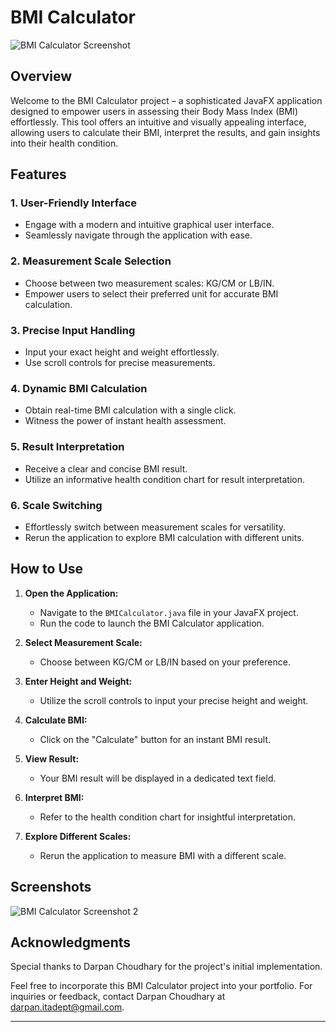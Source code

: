 # BMI Calculator

![BMI Calculator Screenshot](bmi_calculator_screenshot.png)

## Overview
Welcome to the BMI Calculator project – a sophisticated JavaFX application designed to empower users in assessing their Body Mass Index (BMI) effortlessly. This tool offers an intuitive and visually appealing interface, allowing users to calculate their BMI, interpret the results, and gain insights into their health condition.

## Features

### 1. **User-Friendly Interface**
   - Engage with a modern and intuitive graphical user interface.
   - Seamlessly navigate through the application with ease.

### 2. **Measurement Scale Selection**
   - Choose between two measurement scales: KG/CM or LB/IN.
   - Empower users to select their preferred unit for accurate BMI calculation.

### 3. **Precise Input Handling**
   - Input your exact height and weight effortlessly.
   - Use scroll controls for precise measurements.

### 4. **Dynamic BMI Calculation**
   - Obtain real-time BMI calculation with a single click.
   - Witness the power of instant health assessment.

### 5. **Result Interpretation**
   - Receive a clear and concise BMI result.
   - Utilize an informative health condition chart for result interpretation.

### 6. **Scale Switching**
   - Effortlessly switch between measurement scales for versatility.
   - Rerun the application to explore BMI calculation with different units.

## How to Use

1. **Open the Application:**
   - Navigate to the `BMICalculator.java` file in your JavaFX project.
   - Run the code to launch the BMI Calculator application.

2. **Select Measurement Scale:**
   - Choose between KG/CM or LB/IN based on your preference.

3. **Enter Height and Weight:**
   - Utilize the scroll controls to input your precise height and weight.

4. **Calculate BMI:**
   - Click on the "Calculate" button for an instant BMI result.

5. **View Result:**
   - Your BMI result will be displayed in a dedicated text field.

6. **Interpret BMI:**
   - Refer to the health condition chart for insightful interpretation.

7. **Explore Different Scales:**
   - Rerun the application to measure BMI with a different scale.

## Screenshots

![BMI Calculator Screenshot 2](bmi_calculator_screenshot2.png)

## Acknowledgments

Special thanks to Darpan Choudhary for the project's initial implementation.

Feel free to incorporate this BMI Calculator project into your portfolio. For inquiries or feedback, contact Darpan Choudhary at darpan.itadept@gmail.com.

---
